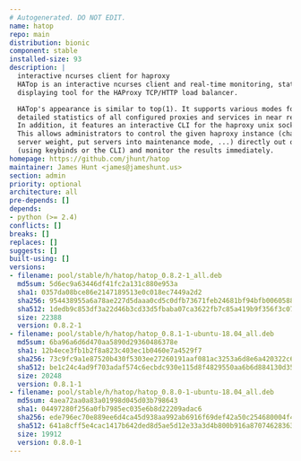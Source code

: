 ```yaml
---
# Autogenerated. DO NOT EDIT.
name: hatop
repo: main
distribution: bionic
component: stable
installed-size: 93
description: |
  interactive ncurses client for haproxy
  HATop is an interactive ncurses client and real-time monitoring, statistics
  displaying tool for the HAProxy TCP/HTTP load balancer.

  HATop's appearance is similar to top(1). It supports various modes for
  detailed statistics of all configured proxies and services in near realtime.
  In addition, it features an interactive CLI for the haproxy unix socket.
  This allows administrators to control the given haproxy instance (change
  server weight, put servers into maintenance mode, ...) directly out of hatop
  (using keybinds or the CLI) and monitor the results immediately.
homepage: https://github.com/jhunt/hatop
maintainer: James Hunt <james@jameshunt.us>
section: admin
priority: optional
architecture: all
pre-depends: []
depends:
- python (>= 2.4)
conflicts: []
breaks: []
replaces: []
suggests: []
built-using: []
versions:
- filename: pool/stable/h/hatop/hatop_0.8.2-1_all.deb
  md5sum: 5d6ec9a63446df41fc2a131c880e953a
  sha1: 0357da08bce86e2147189513e0c018ec7449a2d2
  sha256: 954438955a6a78ae227d5daaa0cd5c0dfb73671feb24681bf94bfb0060588645
  sha512: 1dedb9c853df3a22d46b3cd33d5fbaba07ca3622fb7c85a419b9f356f3c077258f4b28433e3baae94217f62cd3cc1a47d2db404f02ac5bcf5659a7d2f0f6f0eb
  size: 22388
  version: 0.8.2-1
- filename: pool/stable/h/hatop/hatop_0.8.1-1-ubuntu-18.04_all.deb
  md5sum: 6ba96a6d6d470aa5890d29360486378e
  sha1: 12b4ece3fb1b2f8a823c403ec1b0460e7a4529f7
  sha256: 73c9fc9a1e87520b430f5303ee27260191aaf081ac3253a6d8e6a420322c6d5a
  sha512: be1c24c4ad9f703adaf574c6ecbdc930e115d8f4829550aa6b6d884130d35e412174f88d186a9515719f006f1f04b4cca59c9632f42e86eb81f2bc4b9f8242e4
  size: 20248
  version: 0.8.1-1
- filename: pool/stable/h/hatop/hatop_0.8.0-1-ubuntu-18.04_all.deb
  md5sum: 4aea72aa0a83a01998d045d03b798643
  sha1: 04497280f256a0fb7985ec035e6b8d22209adac6
  sha256: ede796ec70e889ee6d4ca45d938aa992ab6916f69def42a50c254680004f47a8
  sha512: 641a8cff5e4cac1417b642ded8d5ae5d12e33a3d4b800b916a87074628363ae92b3aaba1ff3099cb2b20c457fc9711f2806ac47e0c723e57ea831da789ba633d
  size: 19912
  version: 0.8.0-1
---
```

